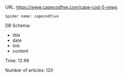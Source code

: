 URL: https://www.capecodfive.com/cape-cod-5-news

    Spider name: capecodfive

DB Schema:
- title
- date
- link
- content

Time: 12.99

Number of articles: 120
